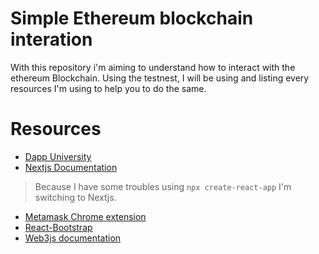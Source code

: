 # Simple Ethereum blockchain interation
With this repository i'm aiming to understand how to interact with the ethereum Blockchain. Using the testnest, I will be using and listing every resources I'm using to help you to do the same.

# Resources
- [Dapp University](https://youtu.be/AiWkkj8lSTc)
- [Nextjs Documentation](https://nextjs.org/docs)
> Because I have some troubles using `npx create-react-app` I'm switching to Nextjs.
- [Metamask Chrome extension](https://chrome.google.com/webstore/detail/metamask/nkbihfbeogaeaoehlefnkodbefgpgknn/related)
- [React-Bootstrap](https://react-bootstrap.github.io/)
- [Web3js documentation](https://web3js.readthedocs.io/en/1.0/getting-started.html)